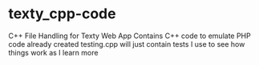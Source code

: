 # texty_cpp-code
C++ File Handling for Texty Web App
Contains C++ code to emulate PHP code already created
testing.cpp will just contain tests I use to see how things work as I learn more
